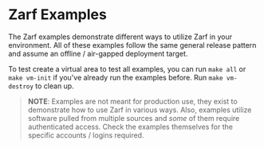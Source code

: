 # Zarf Examples

The Zarf examples demonstrate different ways to utilize Zarf in your environment.  All of these examples follow the same general release pattern and assume an offline / air-gapped deployment target.

To test create a virtual area to test all examples, you can run `make all` or `make vm-init` if you've already run the examples before. Run `make vm-destroy` to clean up.

> **NOTE**: Examples are not meant for production use, they exist to demonstrate how to use Zarf in various ways.  Also, examples utilize software pulled from multiple sources and _some_ of them require authenticated access. Check the examples themselves for the specific accounts / logins required.
